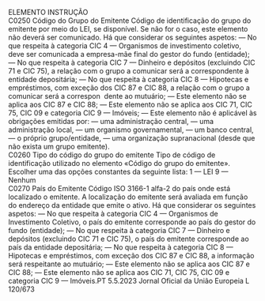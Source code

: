  
ELEMENTO  INSTRUÇÃO  
C0250  Código do Grupo do Emitente  Código de identificação do grupo do emitente por meio do LEI, se disponível. 
Se não for o caso, este elemento não deverá ser comunicado. 
Há que considerar os seguintes aspetos: 
— No que respeita à categoria CIC 4 — Organismos de investimento coletivo, 
deve ser comunicada a empresa-mãe final do gestor do fundo (entidade); 
— No que respeita à categoria CIC 7 — Dinheiro e depósitos (excluindo CIC 71 
e CIC 75), a relação com o grupo a comunicar será a correspondente à 
entidade depositária; 
— No que respeita à categoria CIC 8 — Hipotecas e empréstimos, com exceção 
dos CIC 87 e CIC 88, a relação com o grupo a comunicar será a correspon ­
dente ao mutuário; 
— Este elemento não se aplica aos CIC 87 e CIC 88; 
— Este elemento não se aplica aos CIC 71, CIC 75, CIC 09 e categoria CIC 9 — 
Imóveis; 
— Este elemento não é aplicável às obrigações emitidas por: 
— uma administração central, 
— uma administração local, 
— um organismo governamental, 
— um banco central, 
— o próprio grupo/entidade, 
— uma organização supranacional (desde que não exista um grupo emitente).  
C0260  Tipo do código do grupo do 
emitente  Tipo de código de identificação utilizado no elemento «Código do grupo do 
emitente». Escolher uma das opções constantes da seguinte lista: 
1 — LEI 
9 — Nenhum  
C0270  País do Emitente  Código ISO 3166-1 alfa-2 do país onde está localizado o emitente. 
A localização do emitente será avaliada em função do endereço da entidade que 
emite o ativo. 
Há que considerar os seguintes aspetos: 
— No que respeita à categoria CIC 4 — Organismos de Investimento Coletivo, o 
país do emitente corresponde ao país do gestor do fundo (entidade); 
— No que respeita à categoria CIC 7 — Dinheiro e depósitos (excluindo CIC 71 
e CIC 75), o país do emitente corresponde ao país da entidade depositária; 
— No que respeita à categoria CIC 8 — Hipotecas e empréstimos, com exceção 
dos CIC 87 e CIC 88, a informação será respeitante ao mutuário; 
— Este elemento não se aplica aos CIC 87 e CIC 88; 
— Este elemento não se aplica aos CIC 71, CIC 75, CIC 09 e categoria CIC 9 — 
Imóveis.PT  5.5.2023 Jornal Oficial da União Europeia L 120/673